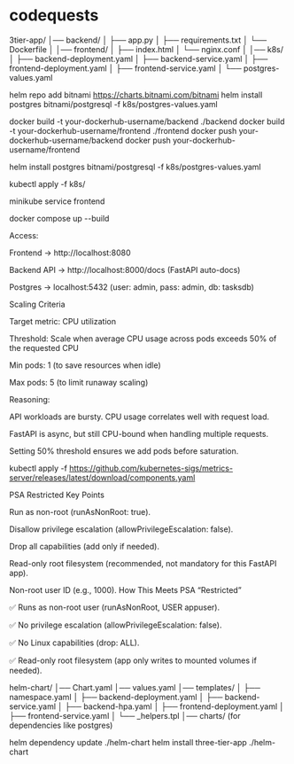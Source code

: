 # codequests
3tier-app/
│── backend/
│   ├── app.py
│   ├── requirements.txt
│   └── Dockerfile
│
│── frontend/
│   ├── index.html
│   └── nginx.conf
│
│── k8s/
│   ├── backend-deployment.yaml
│   ├── backend-service.yaml
│   ├── frontend-deployment.yaml
│   ├── frontend-service.yaml
│   └── postgres-values.yaml  

helm repo add bitnami https://charts.bitnami.com/bitnami
helm install postgres bitnami/postgresql -f k8s/postgres-values.yaml


docker build -t your-dockerhub-username/backend ./backend
docker build -t your-dockerhub-username/frontend ./frontend
docker push your-dockerhub-username/backend
docker push your-dockerhub-username/frontend

helm install postgres bitnami/postgresql -f k8s/postgres-values.yaml


kubectl apply -f k8s/

minikube service frontend


docker compose up --build


Access:

Frontend → http://localhost:8080

Backend API → http://localhost:8000/docs
 (FastAPI auto-docs)

Postgres → localhost:5432 (user: admin, pass: admin, db: tasksdb)





Scaling Criteria

Target metric: CPU utilization

Threshold: Scale when average CPU usage across pods exceeds 50% of the requested CPU

Min pods: 1 (to save resources when idle)

Max pods: 5 (to limit runaway scaling)

Reasoning:

API workloads are bursty. CPU usage correlates well with request load.

FastAPI is async, but still CPU-bound when handling multiple requests.

Setting 50% threshold ensures we add pods before saturation.







kubectl apply -f https://github.com/kubernetes-sigs/metrics-server/releases/latest/download/components.yaml


PSA Restricted Key Points

Run as non-root (runAsNonRoot: true).

Disallow privilege escalation (allowPrivilegeEscalation: false).

Drop all capabilities (add only if needed).

Read-only root filesystem (recommended, not mandatory for this FastAPI app).

Non-root user ID (e.g., 1000).
How This Meets PSA “Restricted”

✅ Runs as non-root user (runAsNonRoot, USER appuser).

✅ No privilege escalation (allowPrivilegeEscalation: false).

✅ No Linux capabilities (drop: ALL).

✅ Read-only root filesystem (app only writes to mounted volumes if needed).










helm-chart/
│── Chart.yaml
│── values.yaml
│── templates/
│   ├── namespace.yaml
│   ├── backend-deployment.yaml
│   ├── backend-service.yaml
│   ├── backend-hpa.yaml
│   ├── frontend-deployment.yaml
│   ├── frontend-service.yaml
│   └── _helpers.tpl
│── charts/ (for dependencies like postgres)





helm dependency update ./helm-chart
helm install three-tier-app ./helm-chart













